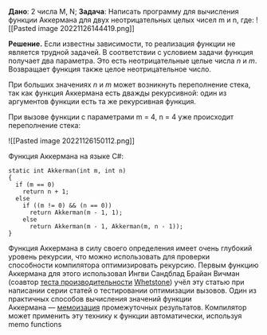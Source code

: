 **Дано**: 2 числа M, N;
**Задача**: Написать программу для вычисления функции Аккермана для двух неотрицательных целых чисел m и n, где:
![[Pasted image 20221126144419.png]]

**Решение.** Если известны зависимости, то реализация функции не является трудной задачей. В соответствии с условием задачи функция получает два параметра. Это есть неотрицательные целые числа _n_ и _m_. Возвращает функция также целое неотрицательное число.

При больших значениях _n_ и _m_ может возникнуть переполнение стека, так как функция Аккермана есть дважды рекурсивной: один из аргументов функции есть та же рекурсивная функция.

При вызове функции с параметрами m = 4, n = 4 уже происходит переполнение стека:

![[Pasted image 20221126150112.png]]

Функция Аккермана на языке С#:
```
static int Akkerman(int m, int n)
{
  if (m == 0)
    return n + 1;
  else
    if ((m != 0) && (n == 0))
      return Akkerman(m - 1, 1);
    else
      return Akkerman(m - 1, Akkerman(m, n - 1));
}
```

Функция Аккермана в силу своего определения имеет очень глубокий уровень рекурсии, что можно использовать для проверки способности компилятора оптимизировать рекурсию. Первым функцию Аккермана для этого использовал Ингви Сандблад Брайан Вичман (соавтор [теста производительности](https://ru.wikipedia.org/wiki/%D0%A2%D0%B5%D1%81%D1%82_%D0%BF%D1%80%D0%BE%D0%B8%D0%B7%D0%B2%D0%BE%D0%B4%D0%B8%D1%82%D0%B5%D0%BB%D1%8C%D0%BD%D0%BE%D1%81%D1%82%D0%B8 "Тест производительности") [Whetstone](https://ru.wikipedia.org/wiki/Whetstone "Whetstone")) учёл эту статью при написании серии статей о тестировании оптимизации вызовов.
Один из практичных способов вычисления значений функции Аккермана — [мемоизация](https://ru.wikipedia.org/wiki/%D0%9C%D0%B5%D0%BC%D0%BE%D0%B8%D0%B7%D0%B0%D1%86%D0%B8%D1%8F "Мемоизация") промежуточных результатов. Компилятор может применить эту технику к функции автоматически, используя memo functions
